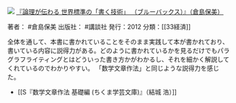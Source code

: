 ![](https://gyazo.com/a94c0c42485979ef3616db593bc788b3.jpg)
[『論理が伝わる 世界標準の「書く技術」 （ブルーバックス）』（倉島保美）](https://amzn.to/3YvYFFI)

著者： #倉島保美 
出版社： #講談社 
発行：2012
分類：[[33経済]]

全体を通して、本書に書かれていることをそのまま実践して本が書かれており、書いている内容に説得力がある。どのように書かれているかを見るだけでもパラグラフライティングとはどういった書き方かがわかるし、それを細かく解説してくれているのでわかりやすい。
「数学文章作法」と同じような説得力を感じた。

- [[S『数学文章作法 基礎編 (ちくま学芸文庫)』（結城 浩）]]